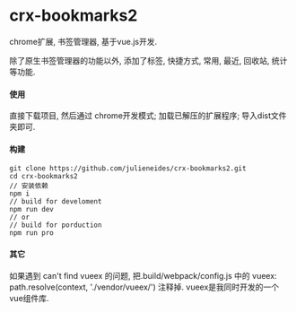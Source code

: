 crx-bookmarks2
===============

chrome扩展, 书签管理器, 基于vue.js开发.

除了原生书签管理器的功能以外, 添加了标签, 快捷方式, 常用, 最近, 回收站, 统计等功能.

#### 使用
直接下载项目, 然后通过 chrome开发模式; 加载已解压的扩展程序; 导入dist文件夹即可.

#### 构建
```shell
git clone https://github.com/julieneides/crx-bookmarks2.git
cd crx-bookmarks2
// 安装依赖
npm i
// build for develoment
npm run dev
// or
// build for porduction
npm run pro
```

####  其它
如果遇到 can't find vueex 的问题, 把.build/webpack/config.js 中的 vueex: path.resolve(context, './vendor/vueex/') 注释掉.
vueex是我同时开发的一个vue组件库.


